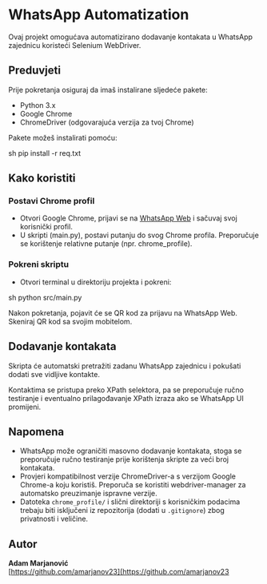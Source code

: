 # WhatsApp Automatization

Ovaj projekt omogućava automatizirano dodavanje kontakata u WhatsApp zajednicu koristeći Selenium WebDriver.

## Preduvjeti

Prije pokretanja osiguraj da imaš instalirane sljedeće pakete:

- Python 3.x
- Google Chrome
- ChromeDriver (odgovarajuća verzija za tvoj Chrome)

Pakete možeš instalirati pomoću:

sh
pip install -r req.txt

## Kako koristiti

### Postavi Chrome profil
- Otvori Google Chrome, prijavi se na [WhatsApp Web](https://web.whatsapp.com) i sačuvaj svoj korisnički profil.
- U skripti (main.py), postavi putanju do svog Chrome profila. Preporučuje se korištenje relativne putanje (npr. chrome_profile).

### Pokreni skriptu
- Otvori terminal u direktoriju projekta i pokreni:
  
sh
  python src/main.py

Nakon pokretanja, pojavit će se QR kod za prijavu na WhatsApp Web. Skeniraj QR kod sa svojim mobitelom.

## Dodavanje kontakata

Skripta će automatski pretražiti zadanu WhatsApp zajednicu i pokušati dodati sve vidljive kontakte.

Kontaktima se pristupa preko XPath selektora, pa se preporučuje ručno testiranje i eventualno prilagođavanje XPath izraza ako se WhatsApp UI promijeni.

## Napomena

- WhatsApp može ograničiti masovno dodavanje kontakata, stoga se preporučuje ručno testiranje prije korištenja skripte za veći broj kontakata.
- Provjeri kompatibilnost verzije ChromeDriver-a s verzijom Google Chrome-a koju koristiš. Preporuča se koristiti webdriver-manager za automatsko preuzimanje ispravne verzije.
- Datoteka `chrome_profile/` i slični direktoriji s korisničkim podacima trebaju biti isključeni iz repozitorija (dodati u `.gitignore`) zbog privatnosti i veličine.

## Autor

**Adam Marjanović**  
[https://github.com/amarjanov23](https://github.com/amarjanov23